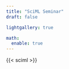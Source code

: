 ```yaml
---
title: "SciML Seminar"
draft: false

lightgallery: true

math:
  enable: true
---
```


{{< sciml >}}
